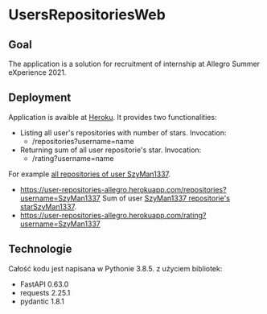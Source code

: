 # UsersRepositoriesWeb

## Goal
The application is a solution for recruitment of internship at Allegro Summer eXperience 2021.

## Deployment
Application is avaible at [Heroku](https://user-repositories-allegro.herokuapp.com/).
It provides two functionalities:
* Listing all user's repositories with number of stars. Invocation: 
  * /repositories?username=name
* Returning sum of all user repositorie's star. Invocation:
  * /rating?username=name

For example [all repositories of user SzyMan1337](https://user-repositories-allegro.herokuapp.com/repositories?username=SzyMan1337). 
* https://user-repositories-allegro.herokuapp.com/repositories?username=SzyMan1337
Sum of user [SzyMan1337 repositorie's starSzyMan1337](https://user-repositories-allegro.herokuapp.com/rating?username=SzyMan1337). 
* https://user-repositories-allegro.herokuapp.com/rating?username=SzyMan1337

## Technologie
Całość kodu jest napisana w Pythonie 3.8.5. z użyciem bibliotek:
* FastAPI 0.63.0
* requests 2.25.1
* pydantic 1.8.1
